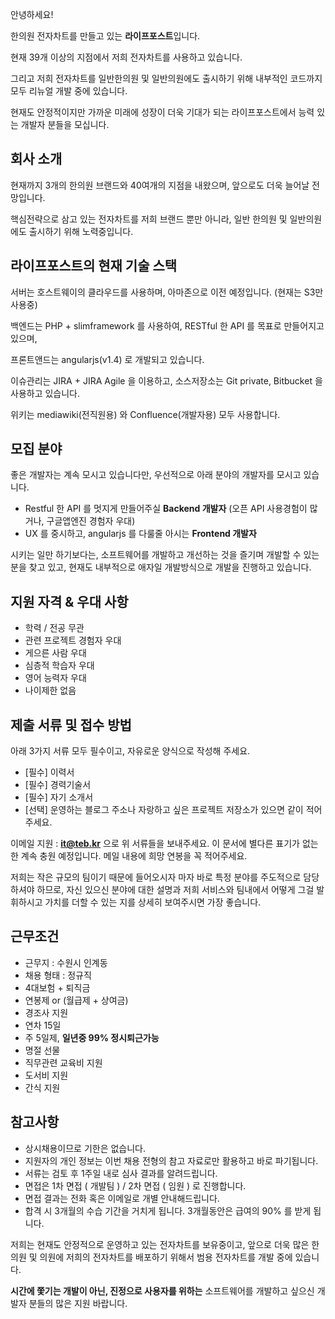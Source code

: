 안녕하세요!

한의원 전자차트를 만들고 있는 **라이프포스트**입니다.

현재 39개 이상의 지점에서 저희 전자차트를 사용하고 있습니다.

그리고 저희 전자차트를 일반한의원 및 일반의원에도 출시하기 위해 내부적인 코드까지 모두 리뉴얼 개발 중에 있습니다.

현재도 안정적이지만 가까운 미래에 성장이 더욱 기대가 되는 라이프포스트에서 능력 있는 개발자 분들을 모십니다.

## 회사 소개

현재까지 3개의 한의원 브랜드와 40여개의 지점을 내왔으며, 앞으로도 더욱 늘어날 전망입니다.

핵심전략으로 삼고 있는 전자차트를 저희 브랜드 뿐만 아니라, 일반 한의원 및 일반의원에도 출시하기 위해 노력중입니다.

## 라이프포스트의 현재 기술 스택

서버는 호스트웨이의 클라우드를 사용하며, 아마존으로 이전 예정입니다. (현재는 S3만 사용중)

백엔드는 PHP + slimframework 를 사용하여, RESTful 한 API 를 목표로 만들어지고 있으며,

프론트앤드는 angularjs(v1.4) 로 개발되고 있습니다. 

이슈관리는 JIRA + JIRA Agile 을 이용하고,
소스저장소는 Git private, Bitbucket 을 사용하고 있습니다.

위키는 mediawiki(전직원용) 와 Confluence(개발자용) 모두 사용합니다.

## 모집 분야

좋은 개발자는 계속 모시고 있습니다만, 우선적으로 아래 분야의 개발자를 모시고 있습니다.

- Restful 한 API 를 멋지게 만들어주실 **Backend 개발자** (오픈 API 사용경험이 많거나, 구글앱엔진 경험자 우대)
- UX 를 중시하고, angularjs 를 다룰줄 아시는 **Frontend 개발자**

시키는 일만 하기보다는, 소프트웨어를 개발하고 개선하는 것을 즐기며 개발할 수 있는 분을 찾고 있고, 현재도 내부적으로 애자일 개발방식으로 개발을 진행하고 있습니다.

## 지원 자격 & 우대 사항

- 학력 / 전공 무관
- 관련 프로젝트 경험자 우대
- 게으른 사람 우대
- 심층적 학습자 우대
- 영어 능력자 우대
- 나이제한 없음

## 제출 서류 및 접수 방법

아래 3가지 서류 모두 필수이고, 자유로운 양식으로 작성해 주세요.

- [필수] 이력서
- [필수] 경력기술서
- [필수] 자기 소개서
- [선택] 운영하는 블로그 주소나 자랑하고 싶은 프로젝트 저장소가 있으면 같이 적어주세요.


이메일 지원 : **it@teb.kr** 으로 위 서류들을 보내주세요. 이 문서에 별다른 표기가 없는 한 계속 충원 예정입니다. 메일 내용에 희망 연봉을 꼭 적어주세요.

저희는 작은 규모의 팀이기 때문에 들어오시자 마자 바로 특정 분야를 주도적으로 담당하셔야 하므로, 자신 있으신 분야에 대한 설명과 저희 서비스와 팀내에서 어떻게 그걸 발휘하시고 가치를 더할 수 있는 지를 상세히 보여주시면 가장 좋습니다.

## 근무조건

- 근무지 : 수원시 인계동
- 채용 형태 : 정규직
- 4대보험 + 퇴직금
- 연봉제 or (월급제 + 상여금)
- 경조사 지원
- 연차 15일
- 주 5일제, **일년중 99% 정시퇴근가능**
- 명절 선물
- 직무관련 교육비 지원
- 도서비 지원
- 간식 지원

## 참고사항

- 상시채용이므로 기한은 없습니다.
- 지원자의 개인 정보는 이번 채용 전형의 참고 자료로만 활용하고 바로 파기됩니다.
- 서류는 검토 후 1주일 내로 심사 결과를 알려드립니다.
- 면접은 1차 면접 ( 개발팀 ) / 2차 면접 ( 임원 ) 로 진행합니다.
- 면접 결과는 전화 혹은 이메일로 개별 안내해드립니다.
- 합격 시 3개월의 수습 기간을 거치게 됩니다. 3개월동안은 급여의 90% 를 받게 됩니다.

저희는 현재도 안정적으로 운영하고 있는 전자차트를 보유중이고,
앞으로 더욱 많은 한의원 및  의원에 저희의 전자차트를 배포하기 위해서 범용 전자차트를 개발 중에 있습니다.

**시간에 쫓기는 개발이 아닌, 진정으로 사용자를 위하는** 소프트웨어를 개발하고 싶으신 개발자 분들의 많은 지원 바랍니다.
